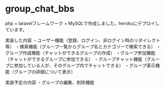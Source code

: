 # group_chat_bbs
php + laravelフレームワーク + MySQLで作成しました。herokuにデプロイしています。

実装した内容
・ユーザー機能（登録、ログイン、非ログイン時のリダイレクト等）
・検索機能（グループ一覧からグループ名とカテゴリーで検索できる）
・グループ作成機能（チャットができるグループの作成）
・グループ参加機能（チャットができるグループに参加できる）
・グループチャット機能（グループに参加している人が、そのグループ内でチャットできる）
・グループ表示機能（グループの詳細について表示）

実装予定の内容
・グループの編集、削除機能